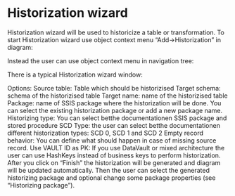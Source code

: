 # Historization wizard

Historization wizard will be used to historicize a table or transformation. To start Historization wizard use object context menu “Add->Historization” in diagram:

Instead the user can use object context menu in navigation tree:

There is a typical Historization wizard window:

Options: Source table: Table which should be historizised Target schema: schema of the historizised table Target name: name of the historizised table Package: name of SSIS package where the historization will be done. You can select the existing historization package or add a new package name. Historizing type: You can select betthe documentationen SSIS package and stored procedure SCD Type: the user can select betthe documentationen different historization types: SCD 0, SCD 1 and SCD 2 Empty record behavior: You can define what should happen in case of missing source record. Use VAULT ID as PK: If you use DataVault or mixed architecture the user can use HashKeys instead of business keys to perform historization. After you click on “Finish” the historization will be generated and diagram will be updated automatically. Then the user can select the generated historizing package and optional change some package properties (see “Historizing package”).
